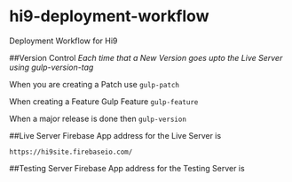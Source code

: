 # hi9-deployment-workflow
Deployment Workflow for Hi9

##Version Control
*Each time that a New Version goes upto the Live Server using gulp-version-tag*

When you are creating a Patch use 
`gulp-patch`

When creating a Feature Gulp Feature
`gulp-feature`

When a major release is done then
`gulp-version`



##Live Server
Firebase App address for the Live Server is

`https://hi9site.firebaseio.com/`

##Testing Server
Firebase App address for the Testing Server is




